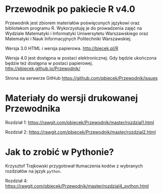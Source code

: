 Przewodnik po pakiecie R v4.0
============================

Przewodnik jest zbiorem materiałów poświęconych językowi oraz bibliotekom programu R. Wykorzystuję je do prowadzenia zajęć na Wydziale Matematyki i Informatyki Uniwersytetu Warszawskiego oraz Matematyki i Nauk Informacyjnych Politechniki Warszawskiej.

Wersja 3.0 HTML i wersja papierowa.
http://biecek.pl/R

Wersja 4.0 jest dostępna w postaci elektronicznej. Gdy będzie ukończona będzie też dostępna w postaci papierowej.
http://pbiecek.github.io/Przewodnik/

Strona na serwerze GitHub
https://github.com/pbiecek/Przewodnik/issues

Materiały do wersji drukowanej Przewodnika
==========================================

Rozdział 1:
https://rawgit.com/pbiecek/Przewodnik/master/rozdzial1.html

Rozdział 2:
https://rawgit.com/pbiecek/Przewodnik/master/rozdzial2.html

Jak to zrobić w Pythonie?
=========================

Krzysztof Trajkowski przygotował tłumaczenia kodów z wybranych rozdziałów na język `python`.

Rozdział 4:
https://rawgit.com/pbiecek/Przewodnik/master/rozdzial4_python.html

